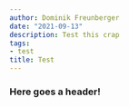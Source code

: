 ```yaml
---
author: Dominik Freunberger
date: "2021-09-13"
description: Test this crap
tags:
- test
title: Test
---
```


### Here goes a header!